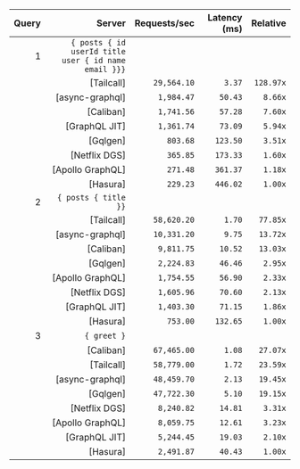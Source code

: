 <!-- PERFORMANCE_RESULTS_START -->

| Query | Server | Requests/sec | Latency (ms) | Relative |
|-------:|--------:|--------------:|--------------:|---------:|
| 1 | `{ posts { id userId title user { id name email }}}` |
|| [Tailcall] | `29,564.10` | `3.37` | `128.97x` |
|| [async-graphql] | `1,984.47` | `50.43` | `8.66x` |
|| [Caliban] | `1,741.56` | `57.28` | `7.60x` |
|| [GraphQL JIT] | `1,361.74` | `73.09` | `5.94x` |
|| [Gqlgen] | `803.68` | `123.50` | `3.51x` |
|| [Netflix DGS] | `365.85` | `173.33` | `1.60x` |
|| [Apollo GraphQL] | `271.48` | `361.37` | `1.18x` |
|| [Hasura] | `229.23` | `446.02` | `1.00x` |
| 2 | `{ posts { title }}` |
|| [Tailcall] | `58,620.20` | `1.70` | `77.85x` |
|| [async-graphql] | `10,331.20` | `9.75` | `13.72x` |
|| [Caliban] | `9,811.75` | `10.52` | `13.03x` |
|| [Gqlgen] | `2,224.83` | `46.46` | `2.95x` |
|| [Apollo GraphQL] | `1,754.55` | `56.90` | `2.33x` |
|| [Netflix DGS] | `1,605.96` | `70.60` | `2.13x` |
|| [GraphQL JIT] | `1,403.30` | `71.15` | `1.86x` |
|| [Hasura] | `753.00` | `132.65` | `1.00x` |
| 3 | `{ greet }` |
|| [Caliban] | `67,465.00` | `1.08` | `27.07x` |
|| [Tailcall] | `58,779.00` | `1.72` | `23.59x` |
|| [async-graphql] | `48,459.70` | `2.13` | `19.45x` |
|| [Gqlgen] | `47,722.30` | `5.10` | `19.15x` |
|| [Netflix DGS] | `8,240.82` | `14.81` | `3.31x` |
|| [Apollo GraphQL] | `8,059.75` | `12.61` | `3.23x` |
|| [GraphQL JIT] | `5,244.45` | `19.03` | `2.10x` |
|| [Hasura] | `2,491.87` | `40.43` | `1.00x` |

<!-- PERFORMANCE_RESULTS_END -->
